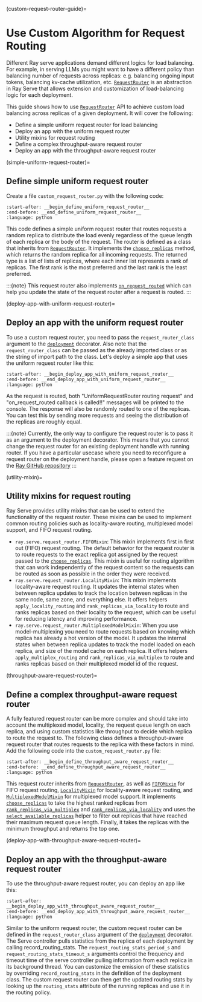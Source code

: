 (custom-request-router-guide)=
# Use Custom Algorithm for Request Routing

Different Ray serve applications demand different logics for load balancing. For
example, in serving LLMs you might want to have a different policy than balancing
number of requests across replicas: e.g. balancing ongoing input tokens, balancing
kv-cache utilization, etc. [`RequestRouter`](../api/doc/ray.serve.request_router.RequestRouter.rst)
is an abstraction in Ray Serve that allows extension and customization of
load-balancing logic for each deployment.

This guide shows how to use [`RequestRouter`](../api/doc/ray.serve.request_router.RequestRouter.rst)
API to achieve custom load balancing across replicas of a given deployment. It will
cover the following:
- Define a simple uniform request router for load balancing
- Deploy an app with the uniform request router
- Utility mixins for request routing
- Define a complex throughput-aware request router
- Deploy an app with the throughput-aware request router


(simple-uniform-request-router)=
## Define simple uniform request router
Create a file `custom_request_router.py` with the following code:

```{literalinclude} ../doc_code/custom_request_router.py
:start-after: __begin_define_uniform_request_router__
:end-before: __end_define_uniform_request_router__
:language: python
```
This code defines a simple uniform request router that routes requests a random replica
to distribute the load evenly regardless of the queue length of each replica or the body
of the request. The router is defined as a class that inherits from
[`RequestRouter`](../api/doc/ray.serve.request_router.RequestRouter.rst). It
implements the [`choose_replicas`](../api/doc/ray.serve.request_router.RequestRouter.choose_replicas.rst)
method, which returns the random replica for all incoming requests. The returned type
is a list of lists of replicas, where each inner list represents a rank of replicas.
The first rank is the most preferred and the last rank is the least preferred.


:::{note}
This request router also implements [`on_request_routed`](../api/doc/ray.serve.request_router.RequestRouter.on_request_routed.rst)
which can help you update the state of the request router after a request is routed.
:::

(deploy-app-with-uniform-request-router)=
## Deploy an app with the uniform request router
To use a custom request router, you need to pass the `request_router_class` argument to
the [`deployment`](../api/doc/ray.serve.deployment_decorator.rst)
decorator. Also note that the `request_router_class` can be passed as the already
imported class or as the string of import path to the class. Let's deploy a simple app
that uses the uniform request router like this:

```{literalinclude} ../doc_code/custom_request_router_app.py
:start-after: __begin_deploy_app_with_uniform_request_router__
:end-before: __end_deploy_app_with_uniform_request_router__
:language: python
```

As the request is routed, both "UniformRequestRouter routing request" and
"on_request_routed callback is called!!" messages will be printed to the console. The
response will also be randomly routed to one of the replicas. You can test this by
sending more requests and seeing the distribution of the replicas are roughly equal.

:::{note}
Currently, the only way to configure the request router is to pass it as an argument to
the deployment decorator. This means that you cannot change the request router for an
existing deployment handle with running router. If you have a particular usecase where
you need to reconfigure a request router on the deployment handle, please open a feature
request on the [Ray GitHub repository](https://github.com/ray-project/ray/issues)
:::

(utility-mixin)=
## Utility mixins for request routing
Ray Serve provides utility mixins that can be used to extend the functionality of the
request router. These mixins can be used to implement common routing policies such as
locality-aware routing, multiplexed model support, and FIFO request routing.

- `ray.serve.request_router.FIFOMixin`: This mixin implements first in first out (FIFO)
  request routing. The default behavior for the request router is to route requests to
  the exact replica got assigned by the request passed to the [`choose_replicas`](../api/doc/ray.serve.request_router.RequestRouter.choose_replicas.rst).
  This mixin is useful for routing algorithm that can work independently of the
  request content so the requests can be routed as soon as possible in the order they
  were received.
- `ray.serve.request_router.LocalityMixin`: This mixin implements locality-aware
  request routing. It updates the internal states when between replica updates to track
  the location between replicas in the same node, same zone, and everything else. It
  offers helpers `apply_locality_routing` and `rank_replicas_via_locality` to route and
  ranks replicas based on their locality to the request, which can be useful for
  reducing latency and improving performance.
- `ray.serve.request_router.MultiplexedModelMixin`: When you use model-multiplexing
  you need to route requests based on knowing which replica has already a hot version of
  the model. It updates the internal states when between replica updates to track the
  model loaded on each replica, and size of the model cache on each replica. It offers
  helpers `apply_multiplex_routing` and `rank_replicas_via_multiplex` to route
  and ranks replicas based on their multiplexed model id of the request.


(throughput-aware-request-router)=
## Define a complex throughput-aware request router
A fully featured request router can be more complex and should take into account the
multiplexed model, locality, the request queue length on each replica, and using custom
statistics like throughput  to decide which replica to route the request to. The
following class defines a throughput-aware request router that routes requests to the
replica with these factors in mind. Add the following code into the
`custom_request_router.py` file:

```{literalinclude} ../doc_code/custom_request_router.py
:start-after: __begin_define_throughput_aware_request_router__
:end-before: __end_define_throughput_aware_request_router__
:language: python
```

This request router inherits from [`RequestRouter`](../api/doc/ray.serve.request_router.RequestRouter.rst),
as well as [`FIFOMixin`](../api/doc/ray.serve.request_router.FIFOMixin.rst) for FIFO
request routing, [`LocalityMixin`](../api/doc/ray.serve.request_router.LocalityMixin.rst)
for locality-aware request routing, and
[`MultiplexedModelMixin`](../api/doc/ray.serve.request_router.MultiplexedModelMixin.rst)
for multiplexed model support. It implements
[`choose_replicas`](../api/doc/ray.serve.request_router.RequestRouter.choose_replicas.rst)
to take the highest ranked replicas from [`rank_replicas_via_multiplex`](../api/doc/ray.serve.request_router.MultiplexedModelMixin.rank_replicas_via_multiplex.rst)
and [`rank_replicas_via_locality`](../api/doc/ray.serve.request_router.RequestRouter.rank_replicas_via_locality.rst)
and uses the [`select_available_replicas`](../api/doc/ray.serve.request_router.RequestRouter.select_available_replicas.rst)
helper to filter out replicas that have reached their maximum request queue length.
Finally, it takes the replicas with the minimum throughput and returns the top one.

(deploy-app-with-throughput-aware-request-router)=
## Deploy an app with the throughput-aware request router
To use the throughput-aware request router, you can deploy an app like this:

```{literalinclude} ../doc_code/custom_request_router_app.py
:start-after: __begin_deploy_app_with_throughput_aware_request_router__
:end-before: __end_deploy_app_with_throughput_aware_request_router__
:language: python
```

Similar to the uniform request router, the custom request router can be defined in the
`request_router_class` argument of the [`deployment`](../api/doc/ray.serve.deployment_decorator.rst)
decorator. The Serve controller pulls statistics from the replica of each deployment by
calling record_routing_stats. The `request_routing_stats_period_s` and
`request_routing_stats_timeout_s` arguments control the frequency and timeout time of
the serve controller pulling information from each replica in its background thread.
You can customize the emission of these statistics by overriding `record_routing_stats`
in the definition of the deployment class. The custom request router can then get the
updated routing stats by looking up the `routing_stats` attribute of the running
replicas and use it in the routing policy.
